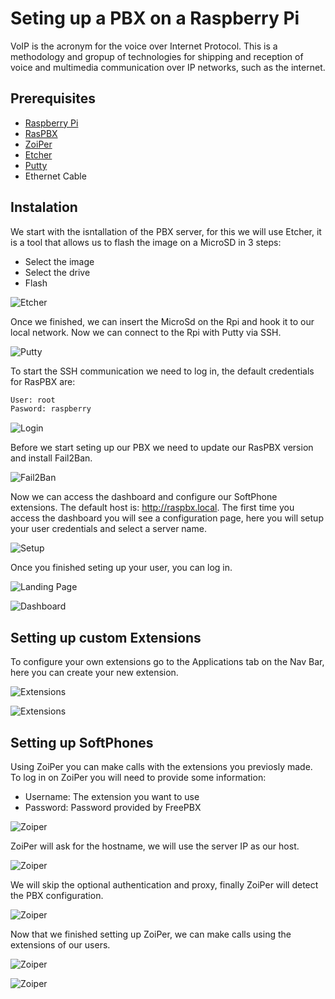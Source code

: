 # Seting up a PBX on a Raspberry Pi

VoIP is the acronym for the voice over Internet Protocol. This is a methodology and gropup of technologies for shipping and reception of voice and multimedia communication over IP networks, such as the internet.



## Prerequisites

* [Raspberry Pi](https://www.raspberrypi.org/)
* [RasPBX](http://www.raspberry-asterisk.org/)
* [ZoiPer](https://www.zoiper.com/)
* [Etcher](https://www.balena.io/etcher/)
* [Putty](https://www.putty.org/)
* Ethernet Cable

## Instalation
We start with the isntallation of the PBX server, for this we will use Etcher, it is a tool that allows us to flash the image on a MicroSD in 3 steps:

- Select the image
- Select the drive
- Flash

![Etcher](https://raw.githubusercontent.com/JosueDLA/RpiPBX/master/images/etcher.PNG)

Once we finished, we can insert the MicroSd on the Rpi and hook it to our local network.
Now we can connect to the Rpi with Putty via SSH.

![Putty](https://raw.githubusercontent.com/JosueDLA/RpiPBX/master/images/putty.PNG)

 To start the SSH communication we need to log in, the default credentials for RasPBX are:

```bash
User: root
Pasword: raspberry
```

![Login](https://raw.githubusercontent.com/JosueDLA/RpiPBX/master/images/login.PNG)

Before we start seting up our PBX we need to update our RasPBX version and install Fail2Ban.

![Fail2Ban](https://raw.githubusercontent.com/JosueDLA/RpiPBX/master/images/fail2ban.PNG)

Now we can access the dashboard and configure our SoftPhone extensions. The default host is: http://raspbx.local. The first time you access the dashboard you will see a configuration page, here you will setup your user credentials and select a server name.

![Setup](https://raw.githubusercontent.com/JosueDLA/RpiPBX/master/images/setup.PNG)

Once you finished seting up your user, you can log in.

![Landing Page](https://raw.githubusercontent.com/JosueDLA/RpiPBX/master/images/landing-page.PNG)

![Dashboard](https://raw.githubusercontent.com/JosueDLA/RpiPBX/master/images/dashboard.PNG)

## Setting up custom Extensions

To configure your own extensions go to the Applications tab on the Nav Bar, here you can create your new extension.

![Extensions](https://raw.githubusercontent.com/JosueDLA/RpiPBX/master/images/extensions.PNG)

![Extensions](https://raw.githubusercontent.com/JosueDLA/RpiPBX/master/images/extensions-101.PNG)

## Setting up SoftPhones

Using ZoiPer you can make calls with the extensions you previosly made. To log in on ZoiPer you will need to provide some information:
* Username: The extension you want to use
* Password: Password provided by FreePBX

![Zoiper](https://raw.githubusercontent.com/JosueDLA/RpiPBX/master/images/zoiper-1.PNG)

ZoiPer will ask for the hostname, we will use the server IP as our host.

![Zoiper](https://raw.githubusercontent.com/JosueDLA/RpiPBX/master/images/zoiper-2.PNG)

We will skip the optional authentication and proxy, finally ZoiPer will detect the PBX configuration.

![Zoiper](https://raw.githubusercontent.com/JosueDLA/RpiPBX/master/images/zoiper-3.PNG)

Now that we finished setting up ZoiPer, we can make calls using the extensions of our users.

![Zoiper](https://raw.githubusercontent.com/JosueDLA/RpiPBX/master/images/zoiper-4.PNG)

![Zoiper](https://raw.githubusercontent.com/JosueDLA/RpiPBX/master/images/zoiper-5.PNG)

